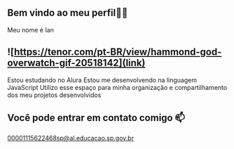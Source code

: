 ## Bem vindo ao meu perfil🐱‍👤
Meu nome é Ian 
## ![https://tenor.com/pt-BR/view/hammond-god-overwatch-gif-20518142](link)
Estou estudando no Alura
Estou me desenvolvendo na linguagem JavaScript
Utilizo esse espaço para minha organização e compartilhamento dos meu projetos desenvolvidos
## Você pode entrar em contato comigo 📫
00001115622468sp@al.educacao.sp.gov.br
